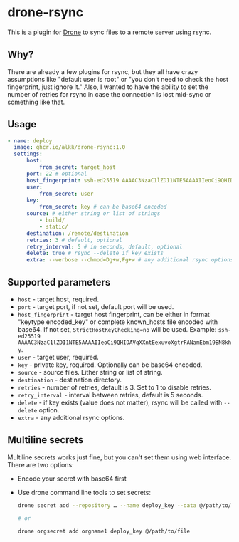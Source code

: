 # drone-rsync

This is a plugin for [Drone](https://drone.io) to sync files to a remote server using rsync.

## Why?

There are already a few plugins for rsync, but they all have crazy assumptions like "default user is root" or "you don't need to check the host fingerprint, just ignore it." Also, I wanted to have the ability to set the number of retries for rsync in case the connection is lost mid-sync or something like that.

## Usage

```yaml
- name: deploy
  image: ghcr.io/alkk/drone-rsync:1.0
  settings:
      host:
          from_secret: target_host
      port: 22 # optional
      host_fingerprint: ssh-ed25519 AAAAC3NzaC1lZDI1NTE5AAAAIIeoCi9QHIDAVqXXntEexuvoXgtrFANamEbm19BN8khy
      user:
          from_secret: user
      key:
          from_secret: key # can be base64 encoded
      source: # either string or list of strings
          - build/
          - static/
      destination: /remote/destination
      retries: 3 # default, optional
      retry_interval: 5 # in seconds, default, optional
      delete: true # rsync --delete if key exists
      extra: --verbose --chmod=Dg+w,Fg+w # any additional rsync options
```

## Supported parameters

-   `host` - target host, required.
-   `port` - target port, if not set, default port will be used.
-   `host_fingerprint` - target host fingerprint, can be either in format "keytype encoded_key" or complete known_hosts file encoded with base64. If not set, `StrictHostKeyChecking=no` will be used. Example: `ssh-ed25519 AAAAC3NzaC1lZDI1NTE5AAAAIIeoCi9QHIDAVqXXntEexuvoXgtrFANamEbm19BN8khy`.
-   `user` - target user, required.
-   `key` - private key, required. Optionally can be base64 encoded.
-   `source` - source files. Either string or list of string.
-   `destination` - destination directory.
-   `retries` - number of retries, default is 3. Set to 1 to disable retries.
-   `retry_interval` - interval between retries, default is 5 seconds.
-   `delete` - if key exists (value does not matter), rsync will be called with `--delete` option.
-   `extra` - any additional rsync options.

## Multiline secrets

Multiline secrets works just fine, but you can't set them using web interface. There are two options:

-   Encode your secret with base64 first

-   Use drone command line tools to set secrets:

    ```sh
    drone secret add --repository … --name deploy_key --data @/path/to/file

    # or

    drone orgsecret add orgname1 deploy_key @/path/to/file
    ```
